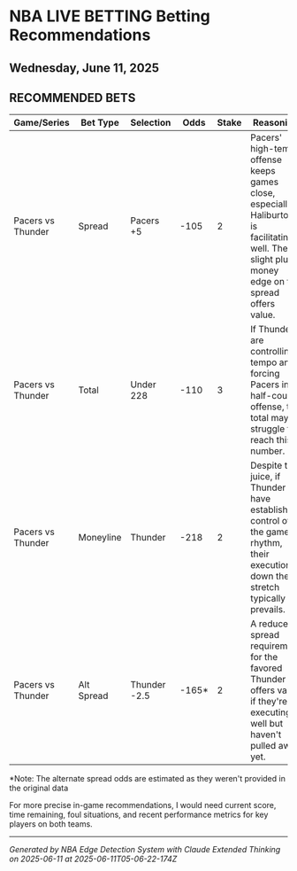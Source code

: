 # NBA LIVE BETTING Betting Recommendations
## Wednesday, June 11, 2025

## RECOMMENDED BETS
| Game/Series | Bet Type | Selection | Odds | Stake | Reasoning |
|-------------|----------|-----------|------|-------|-----------|
| Pacers vs Thunder | Spread | Pacers +5 | -105 | 2 | Pacers' high-tempo offense keeps games close, especially if Haliburton is facilitating well. The slight plus-money edge on the spread offers value. |
| Pacers vs Thunder | Total | Under 228 | -110 | 3 | If Thunder are controlling tempo and forcing Pacers into half-court offense, the total may struggle to reach this number. |
| Pacers vs Thunder | Moneyline | Thunder | -218 | 2 | Despite the juice, if Thunder have established control of the game's rhythm, their execution down the stretch typically prevails. |
| Pacers vs Thunder | Alt Spread | Thunder -2.5 | -165* | 2 | A reduced spread requirement for the favored Thunder offers value if they're executing well but haven't pulled away yet. |

*Note: The alternate spread odds are estimated as they weren't provided in the original data

For more precise in-game recommendations, I would need current score, time remaining, foul situations, and recent performance metrics for key players on both teams.

---
*Generated by NBA Edge Detection System with Claude Extended Thinking on 2025-06-11 at 2025-06-11T05-06-22-174Z*
